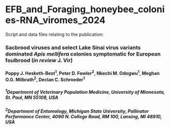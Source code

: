 # EFB_and_Foraging_honeybee_colonies-RNA_viromes_2024
Script and data files relating to the publication: 
### Sacbrood viruses and select Lake Sinai virus variants dominated <i>Apis mellifera</i> colonies symptomatic for European foulbrood (<i>in review</i> J. Vir)
#### Poppy J. Hesketh-Best<sup>1</sup>, Peter D. Fowler<sup>2</sup>, Nkechi M. Odogwu<sup>1</sup>, Meghan O.G. Milbrath<sup>2</sup>, Declan C. Schroeder<sup>1</sup>
##### <sup>1</sup>Department of Veterinary Population Medicine, University of Minnesota, St. Paul, MN 55108, USA
##### <sup>2</sup>Department of Entomology, Michigan State University, Pollinator Performance Center, 4090 N. College Road, RM 100, Lansing, MI 48910, USA
